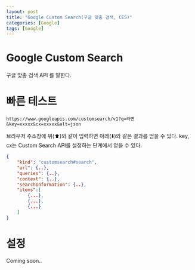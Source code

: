 ```yaml
---
layout: post
title: "Google Custom Search(구글 맞춤 검색, CES)"
categories: [Google]
tags: [Google]
---
```


# Google Custom Search 

구글 맞춤 검색 API 를 말한다.

# 빠른 테스트

```
https://www.googleapis.com/customsearch/v1?q=라면&key=xxxxx&cx=xxxxx&alt=json
```

브라우저 주소창에 위(⬆️)와 같이 입력하면 아래(⬇️)와 같은 결과를 얻을 수 있다. key, cx는 Custom Search API를 설정하는 단계에서 얻을 수 있다.

```json
{
    "kind": "customsearch#search",
    "url": {..},
    "queries": {..},
    "context": {..},
    "searchInformation": {..},
    "items":[
        {...},
        {...},
        {...}
    ]
}
```

# 설정

Coming soon..

